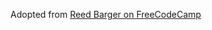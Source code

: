 Adopted from [Reed Barger on FreeCodeCamp](https://www.freecodecamp.org/news/build-portfolio-website-react/)